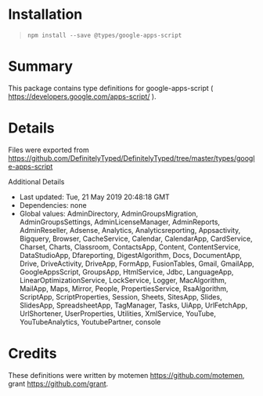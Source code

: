 # Installation
> `npm install --save @types/google-apps-script`

# Summary
This package contains type definitions for google-apps-script ( https://developers.google.com/apps-script/ ).

# Details
Files were exported from https://github.com/DefinitelyTyped/DefinitelyTyped/tree/master/types/google-apps-script

Additional Details
 * Last updated: Tue, 21 May 2019 20:48:18 GMT
 * Dependencies: none
 * Global values: AdminDirectory, AdminGroupsMigration, AdminGroupsSettings, AdminLicenseManager, AdminReports, AdminReseller, Adsense, Analytics, Analyticsreporting, Appsactivity, Bigquery, Browser, CacheService, Calendar, CalendarApp, CardService, Charset, Charts, Classroom, ContactsApp, Content, ContentService, DataStudioApp, Dfareporting, DigestAlgorithm, Docs, DocumentApp, Drive, DriveActivity, DriveApp, FormApp, FusionTables, Gmail, GmailApp, GoogleAppsScript, GroupsApp, HtmlService, Jdbc, LanguageApp, LinearOptimizationService, LockService, Logger, MacAlgorithm, MailApp, Maps, Mirror, People, PropertiesService, RsaAlgorithm, ScriptApp, ScriptProperties, Session, Sheets, SitesApp, Slides, SlidesApp, SpreadsheetApp, TagManager, Tasks, UiApp, UrlFetchApp, UrlShortener, UserProperties, Utilities, XmlService, YouTube, YouTubeAnalytics, YoutubePartner, console

# Credits
These definitions were written by motemen <https://github.com/motemen>, grant <https://github.com/grant>.
